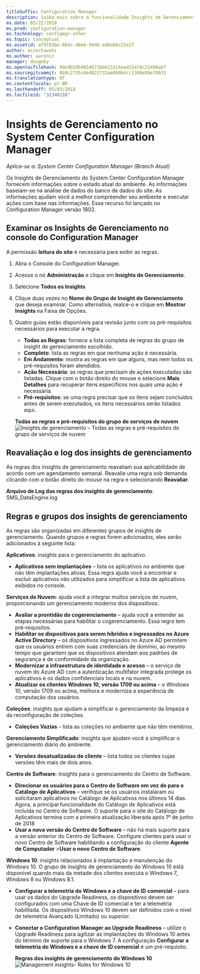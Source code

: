 ```yaml
---
titleSuffix: Configuration Manager
description: Saiba mais sobre a funcionalidade Insights de Gerenciamento disponível no console do Configuration Manager.
ms.date: 03/22/2018
ms.prod: configuration-manager
ms.technology: configmgr-other
ms.topic: conceptual
ms.assetid: a79f83be-884c-48e6-94d6-ed0a68c22e2f
author: aczechowski
ms.author: aaroncz
manager: dougeby
ms.openlocfilehash: 9ded020bd654672bb6133c9aad15478c22498ab7
ms.sourcegitcommit: 0b0c2735c4ed822731ae069b4cc1380e89e78933
ms.translationtype: HT
ms.contentlocale: pt-BR
ms.lasthandoff: 05/03/2018
ms.locfileid: "32340158"
---
```

# <a name="management-insights-in-system-center-configuration-manager"></a>Insights de Gerenciamento no System Center Configuration Manager

*Aplica-se a: System Center Configuration Manager (Branch Atual)*

Os Insights de Gerenciamento do System Center Configuration Manager fornecem informações sobre o estado atual do ambiente. As informações baseiam-se na análise de dados do banco de dados do site. As informações ajudam você a melhor compreender seu ambiente e executar ações com base nas informações. Esse recurso foi lançado no Configuration Manager versão 1802. <!--1353967-->

## <a name="review-management-insights-in-the-configuration-manager-console"></a>Examinar os Insights de Gerenciamento no console do Configuration Manager 
A permissão **leitura do site** é necessária para exibir as regras.

1. Abra o Console do Configuration Manager. 
2. Acesse o nó **Administração** e clique em **Insights de Gerenciamento**.
3. Selecione **Todos os Insights**
4. Clique duas vezes no **Nome do Grupo de Insight de Gerenciamento** que deseja examinar. Como alternativa, realce-o e clique em **Mostrar Insights** na Faixa de Opções. 
5. Quatro guias estão disponíveis para revisão junto com os pré-requisitos necessários para executar a regra. 
    - **Todas as Regras**: fornece a lista completa de regras do grupo de insight de gerenciamento escolhido.
    - **Completo**: lista as regras em que nenhuma ação é necessária. 
    - **Em Andamento**: mostra as regras em que alguns, mas nem todos os pré-requisitos foram atendidos.
    - **Ação Necessária**: as regras que precisam de ações executadas são listadas. Clique com o botão direito do mouse e selecione **Mais Detalhes** para recuperar itens específicos nos quais uma ação é necessária. 
    - **Pré-requisitos**: se uma regra precisar que os itens sejam concluídos antes de serem executados, os itens necessários serão listados aqui.   
    
    **Todas as regras e pré-requisitos do grupo de serviços de nuvem** ![Insights de gerenciamento – Todas as regras e pré-requisitos do grupo de serviços de nuvem](./media/Management-insights-all-cloud-rules.png)

## <a name="management-insights-reevaluation-and-logging"></a>Reavaliação e log dos insights de gerenciamento
As regras dos insights de gerenciamento reavaliam sua aplicabilidade de acordo com um agendamento semanal. Reavalie uma regra sob demanda clicando com o botão direito do mouse na regra e selecionando **Reavaliar**.

**Arquivo de Log das regras dos insights de gerenciamento**: SMS_DataEngine.log
## <a name="management-insights-groups-and-rules"></a>Regras e grupos dos insights de gerenciamento
As regras são organizadas em diferentes grupos de insights de gerenciamento. Quando grupos e regras forem adicionados, eles serão adicionados à seguinte lista:

**Aplicativos**: insights para o gerenciamento do aplicativo.

- **Aplicativos sem implantações** – lista os aplicativos no ambiente que não têm implantações ativas. Essa regra ajuda você a encontrar e excluir aplicativos não utilizados para simplificar a lista de aplicativos exibidos no console. 

**Serviços de Nuvem**: ajuda você a integrar muitos serviços de nuvem, proporcionando um gerenciamento moderno dos dispositivos. 
 - **Avaliar a prontidão do cogerenciamento** – ajuda você a entender as etapas necessárias para habilitar o cogerenciamento. Essa regra tem pré-requisitos. 
 - **Habilitar os dispositivos para serem híbridos e ingressados no Azure Active Directory** – os dispositivos ingressados no Azure AD permitem que os usuários entrem com suas credenciais de domínio, ao mesmo tempo que garantem que os dispositivos atendam aos padrões de segurança e de conformidade da organização. 
 - **Modernizar a infraestrutura de identidade e acesso** – o serviço de nuvem do Azure AD com a autenticação multifator integrada protege os aplicativos e os dados confidenciais locais e na nuvem. 
 - **Atualizar os clientes Windows 10, versão 1709 ou acima** – o Windows 10, versão 1709 ou acima, melhora e moderniza a experiência de computação dos usuários. 


**Coleções**: insights que ajudam a simplificar o gerenciamento da limpeza e da reconfiguração de coleções.
   - **Coleções Vazias** – lista as coleções no ambiente que não têm membros. 

**Gerenciamento Simplificado**: insights que ajudam você a simplificar o gerenciamento diário do ambiente. 
   - **Versões desatualizadas de cliente** – lista todos os clientes cujas versões têm mais de dois anos. 

**Centro de Software**: insights para o gerenciamento do Centro de Software. 
   - **Direcionar os usuários para o Centro de Software em vez de para o Catálogo de Aplicativos** – verifique se os usuários instalaram ou solicitaram aplicativos no Catálogo de Aplicativos nos últimos 14 dias. Agora, a principal funcionalidade do Catálogo de Aplicativos está incluída no Centro de Software. O suporte para o site do Catálogo de Aplicativos termina com a primeira atualização liberada após 1º de junho de 2018
   - **Usar a nova versão do Centro de Software** – não há mais suporte para a versão anterior do Centro de Software. Configure clientes para usar o novo Centro de Software habilitando a configuração do cliente **Agente de Computador** >**Usar o novo Centro de Software**.

**Windows 10**: insights relacionados à implantação e manutenção do Windows 10. O grupo de insights de gerenciamento do Windows 10 está disponível quando mais da metade dos clientes executa o Windows 7, Windows 8 ou Windows 8.1.
   - **Configurar a telemetria do Windows e a chave de ID comercial** – para usar os dados do Upgrade Readiness, os dispositivos devem ser configurados com uma Chave de ID comercial e ter a telemetria habilitada. Os dispositivos Windows 10 devem ser definidos com o nível de telemetria Avançado (Limitado) ou superior.
   - **Conectar o Configuration Manager ao Upgrade Readiness** – utilize o Upgrade Readiness para agilizar as implantações do Windows 10 antes do término de suporte para o Windows 7. A configuração **Configurar a telemetria do Windows e a chave de ID comercial** é um pré-requisito.

     **Regras dos insights de gerenciamento do Windows 10**
    ![Management insights- Rules for Windows 10](./media/Windows-10-insights-group.png)
    